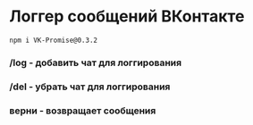 # Логгер сообщений ВКонтакте
```
npm i VK-Promise@0.3.2
```

### /log - добавить чат для логгирования

### /del - убрать чат для логгирования

### верни - возвращает сообщения

